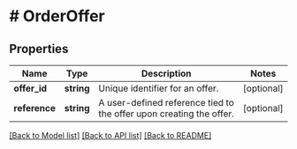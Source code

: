 # # OrderOffer

## Properties

Name | Type | Description | Notes
------------ | ------------- | ------------- | -------------
**offer_id** | **string** | Unique identifier for an offer. | [optional]
**reference** | **string** | A user-defined reference tied to the offer upon creating the offer. | [optional]

[[Back to Model list]](../../README.md#models) [[Back to API list]](../../README.md#endpoints) [[Back to README]](../../README.md)
